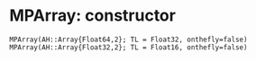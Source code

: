 # MPArray: constructor
```@docs 
MPArray(AH::Array{Float64,2}; TL = Float32, onthefly=false)
MPArray(AH::Array{Float32,2}; TL = Float16, onthefly=false)
```
